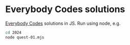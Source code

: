 # Everybody Codes solutions

[Everybody Codes](https://everybody.codes/) solutions in JS. Run using node, e.g.

```sh
cd 2024
node quest-01.mjs
```
